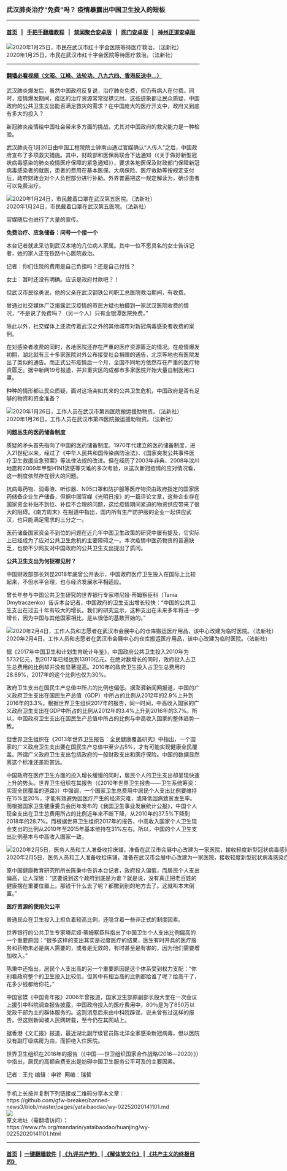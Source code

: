 ### 武汉肺炎治疗“免费”吗？ 疫情暴露出中国卫生投入的短板
------------------------

#### [首页](https://github.com/gfw-breaker/banned-news3/blob/master/README.md) &nbsp;&nbsp;|&nbsp;&nbsp; [手把手翻墙教程](https://github.com/gfw-breaker/guides/wiki) &nbsp;&nbsp;|&nbsp;&nbsp; [禁闻聚合安卓版](https://github.com/gfw-breaker/bn-android) &nbsp;&nbsp;|&nbsp;&nbsp; [网门安卓版](https://github.com/oGate2/oGate) &nbsp;&nbsp;|&nbsp;&nbsp; [神州正道安卓版](https://github.com/SzzdOgate/update) 



<div id="headerimg">
 <img alt="2020年1月25日，市民在武汉市红十字会医院等待医疗救治。（法新社）
" src="https://www.rfa.org/mandarin/yataibaodao/huanjing/wy-02252020141101.html/000_1OC5UX.jpg/@@images/56340552-a7bc-4840-9426-bc601ef058f9.jpeg" title="2020年1月25日，市民在武汉市红十字会医院等待医疗救治。（法新社）
"/>
 <div id="headerimgcontents">
  <div id="headerimgcaption">
   <span>
    2020年1月25日，市民在武汉市红十字会医院等待医疗救治。（法新社）
   </span>
   <!-- zoomattribute -->
  </div>
  <!-- headerimgcaption -->
 </div>
 <!-- headerimagecontents -->
</div>

<hr/>


#### [翻墙必看视频（文昭、江峰、法轮功、八九六四、香港反送中...）](https://github.com/gfw-breaker/banned-news3/blob/master/pages/link3.md)

<div id="storytext">
 <div>
  <div class="slot_header">
  </div>
 </div>
 <p>
 </p>
 <p>
  武汉肺炎爆发后，虽然中国政府反复说，治疗肺炎免费，但仍有病人在付费。同时，疫情爆发期间，疫区的治疗资源常常捉襟见肘。这些迹象都让民众质疑，中国政府的公共卫生支出能否满足救灾的需求？在中国庞大的医疗开支中，政府又到底有多大的投入？
 </p>
 <p>
  新冠肺炎疫情给中国社会带来多方面的挑战，尤其对中国政府的救灾能力是一种检验。
 </p>
 <p>
 </p>
 <p>
 </p>
 <p>
  武汉肺炎在1月20日由中国工程院院士钟南山通过官媒确认“人传人”之后，中国政府宣布了多项救灾措施。其中，财政部和医保局联合下达通知（《关于做好新型冠状病毒感染的肺炎疫情医疗保障的紧急通知》），要求各地医保及财政部门保障新冠病毒感染者的就医，患者的费用在基本医保、大病保险、医疗救助等按规定支付后，政府财政会对个人负担部分进行补助。外界普遍把这一规定解读为，确诊患者可以免费治疗。
 </p>
 <p>
 </p>
 <p>
  <div class="image-inline captioned" style="width:1500px;">
   <div style="width:1500px;">
    <img alt="2020年1月24日，市民戴着口罩在武汉第五医院。（法新社）" src="https://www.rfa.org/mandarin/yataibaodao/huanjing/wy-02252020141101.html/000_1O98NQ.jpg" title="2020年1月24日，市民戴着口罩在武汉第五医院。（法新社）"/>
   </div>
   <div class="image-caption">
    <span style="width:1500px;">
     2020年1月24日，市民戴着口罩在武汉第五医院。（法新社）
    </span>
    <span class="copyright">
    </span>
   </div>
  </div>
 </p>
 <p>
  官媒随后也进行了大量的宣传。
 </p>
 <p>
  <b>
   免费治疗、应急储备：问号一个接一个
  </b>
  <b>
  </b>
 </p>
 <p>
  本台记者就此采访到武汉本地的几位病人家属。其中一位不愿具名的女士告诉记者，她的家人正在铁路中心医院救治。
 </p>
 <p>
  记者：你们住院的费用是自己负担吗？还是自己付钱？
 </p>
 <p>
  女士：暂时还没有明确。应该是政府付款吧？！
 </p>
 <p>
  但武汉市民徐勇说，他的父亲在武汉钢铁公司职工总医院救治期间，有收费。
 </p>
 <p>
  曾通过社交媒体广泛揭露武汉疫情的市民方斌也拍摄到一家武汉医院收费的情况，“不是说了免费吗？（另一个人）只有金银潭医院免费。”
 </p>
 <p>
  除此以外，社交媒体上还流传着武汉之外的其他城市对新冠病毒感染者收费的案例。
 </p>
 <p>
  在对感染者收费的同时，各地医院还存在严重的医疗资源匮乏的情况。在疫情爆发初期，湖北就有三十多家医院对外公布接受社会捐赠的通告，北京等地也有医院发出了类似的通告。而正式公布疫情后一个月，全国不同地方依然存在严重的医疗物资匮乏。据中新网19号报道，并非重灾区的成都市多家医院开始大量自制医用口罩。
 </p>
 <p>
  种种的情形都让民众质疑，面对这场突如其来的公共卫生危机，中国政府是否有足够的物资和资金准备？
 </p>
 <p>
 </p>
 <p>
  <div class="image-inline captioned" style="width:1500px;">
   <div style="width:1500px;">
    <img alt="2020年1月26日，工作人员在武汉市第四医院搬运援助物资。（法新社）" src="https://www.rfa.org/mandarin/yataibaodao/huanjing/wy-02252020141101.html/000_1OF5ND.jpg" title="2020年1月26日，工作人员在武汉市第四医院搬运援助物资。（法新社）"/>
   </div>
   <div class="image-caption">
    <span style="width:1500px;">
     2020年1月26日，工作人员在武汉市第四医院搬运援助物资。（法新社）
    </span>
    <span class="copyright">
    </span>
   </div>
  </div>
 </p>
 <p>
  <b>
   问题丛生的医药储备制度
  </b>
 </p>
 <p>
  质疑的矛头首先指向了中国的医药储备制度。1970年代建立的医药储备制度，进入21世纪以来，经过了《中华人民共和国传染病防治法》、《国家突发公共事件医疗卫生救援应急预案》等法律法规的改进。但在经历了2003年非典、2008年汶川地震和2009年甲型H1N1流感等灾难的多次考验，从这次新冠疫情的应对情况看，这一制度依然存在很大的问题。
 </p>
 <p>
  抗病毒药物、消毒液、听诊器、N95口罩和防护服等医疗物资由政府指定的国家医药储备企业生产储备，但据中国官媒《光明日报》的一篇评论文章，这些企业存在国家资金补贴不到位、补偿不合理的问题，这给疫情期间紧迫的物资供应带来了很大的阻碍。《南方周末》在报道中指出，国内所有生产防护服的企业一起供应武汉，也只能满足需求的三分之一。
 </p>
 <p>
  医药储备国家资金不到位的问题在近几年中国卫生政策的研究中屡有提及，它实际上已经成为了应对公共卫生危机的主要障碍之一。本次疫情中医药物资的普遍缺乏，也使不少网友对中国政府的公共卫生支出提出了质问。
 </p>
 <p>
  <b>
   公共卫生支出为何捉襟见肘？
  </b>
 </p>
 <p>
  中国财政部部长刘昆2018年底曾公开表示，中国政府医疗卫生投入在国际上比较起来，不但水平合理，也与经济发展水平相适应。
 </p>
 <p>
  曾长年参与中国公共卫生研究的世界银行专家塔尼娅·蒂姆察臣科（Tania Dmytraczenko）告诉本台记者，中国政府的卫生支出增长较快：“中国的公共卫生支出在过去十年有较大的增长。我们的研究显示，这种支出在未来多年将进一步增长，因为中国与其他国家相比，是从很低的基数开始的。”
 </p>
 <p>
 </p>
 <p>
  <div class="image-inline captioned" style="width:1500px;">
   <div style="width:1500px;">
    <img alt="2020年2月4日，工作人员和志愿者在武汉市会展中心的仓库搬运医疗用品，该中心改建为临时医院。（法新社）" src="https://www.rfa.org/mandarin/yataibaodao/huanjing/wy-02252020141101.html/000_1OP73E.jpg" title="2020年2月4日，工作人员和志愿者在武汉市会展中心的仓库搬运医疗用品，该中心改建为临时医院。（法新社）"/>
   </div>
   <div class="image-caption">
    <span style="width:1500px;">
     2020年2月4日，工作人员和志愿者在武汉市会展中心的仓库搬运医疗用品，该中心改建为临时医院。（法新社）
    </span>
    <span class="copyright">
    </span>
   </div>
  </div>
 </p>
 <p>
  据《2017年中国卫生和计划生育统计年鉴》，中国政府公共卫生投入2010年为5732亿元，到2017年已经达到13910亿元。在绝对数增长的同时，政府投入占卫生总费用的比例却并没有显著提高。2010年的政府卫生投入占卫生总费用的28.69%，2017年的这个比例也仅为30%。
 </p>
 <p>
  政府卫生支出在国民生产总值中所占的比例也偏低。据澎湃新闻网报道，中国的广义政府卫生支出在国民生产总值（GDP）中所占的比例从2012年的2.9%上升到2016年的3.3%。根据世界卫生组织2017年的报告，同一时间，中高收入国家的广义政府卫生支出在GDP中所占的比例从2012年的3.4%上升到2016年的3.7%。所以，中国政府卫生支出在国民生产总值中所占的比例与中高收入国家的整体趋势一致。
 </p>
 <p>
  但世界卫生组织在《2013年世界卫生报告：全民健康覆盖研究》中指出，一个国家的广义政府卫生支出要在国民生产总值中至少占5%，才有可能实现健康全民覆盖。所谓广义政府卫生支出包括政府的一般财政支出和医疗保险。中国的数据显然离这个标准还差距甚远。
 </p>
 <p>
  中国政府在医疗卫生方面的投入增长缓慢的同时，居民个人的卫生支出却呈现快速上升的势头。世界卫生组织在其报告（《2010年世界卫生报告——卫生系统筹资：实现全民覆盖的道路》）中强调，一个国家卫生总费用中居民个人支出比例要维持在15%至20%，才能有效避免因医疗产生的经济灾难，或降低因病致贫发生率。而根据国家卫生健康委员会历年发布的《我国卫生事业发展统计公报》，中国个人现金支出在卫生总费用所占的比例近年来不断下降，从2010年的37.5%下降到2018年的28.7%。而根据世界卫生组织2017年的报告，中高收入国家个人卫生现金支出的比例从2010年至2015年基本维持在31%左右。所以，中国的个人卫生支出比例基本与中高收入国家一致。
 </p>
 <p>
 </p>
 <p>
  <div class="image-inline captioned" style="width:1500px;">
   <div style="width:1500px;">
    <img alt="2020年2月5日，医务人员和工人准备收拾床铺，准备在武汉市会展中心改建为一家医院，接收轻度新型冠状病毒感染症状的患者。（法新社）" src="https://www.rfa.org/mandarin/yataibaodao/huanjing/wy-02252020141101.html/000_1OQ7HC.jpg" title="2020年2月5日，医务人员和工人准备收拾床铺，准备在武汉市会展中心改建为一家医院，接收轻度新型冠状病毒感染症状的患者。（法新社）"/>
   </div>
   <div class="image-caption">
    <span style="width:1500px;">
     2020年2月5日，医务人员和工人准备收拾床铺，准备在武汉市会展中心改建为一家医院，接收轻度新型冠状病毒感染症状的患者。（法新社）
    </span>
    <span class="copyright">
    </span>
   </div>
  </div>
 </p>
 <p>
  原中国健康教育研究所所长陈秉中告诉本台记者，政府投入偏低，而居民个人支出偏高，让人深思：“这要说到这个政府到底是为谁？就是说，没有真正把老百姓的健康摆在重要位置上。那钱干什么去了呢？都撒到别的地方去了。这就叫本末倒置。”
 </p>
 <p>
  <b>
   医疗资源的使用欠公平
  </b>
 </p>
 <p>
  普通民众在卫生投入上担负着较高比例，还隐含着一些非正式的制度因素。
 </p>
 <p>
  世界银行的公共卫生专家塔尼娅·蒂姆察臣科指出了中国卫生个人支出比例偏高的一个重要原因：“很多这样的支出其实是过度医疗的结果，医生有时开具的医疗服务和药物未必是病人需要的，或者是无效的，有时甚至是有害的，因为他们需要增加收入。”
 </p>
 <p>
  陈秉中还指出，居民个人支出高的另一个重要原因是这个体系受到权力支配：“你别看政府整个的卫生投入比较低，但其中有相当高的比例都给谁了呢？给高干了，花多少钱都给你花。”
 </p>
 <p>
  中国官媒《中国青年报》2006年曾报道，国家卫生部原副部长殷大奎在一次会议上援引中科院调查报告披露，中国政府投入的医疗费用中，80％是为了850万以党政干部为主的群体服务的。这则消息后来由中科院辟谣，说未曾有过这样的报告。但这则新闻被人民网转载，至今仍在其网站上。
 </p>
 <p>
  据香港《文汇报》报道，最近湖北副厅级官员陈北洋全家感染新冠病毒，但以医院没有副厅级病房为由，而拒绝入住医院。
 </p>
 <p>
  世界卫生组织在2016年的报告（《中国-—世卫组织国家合作战略(2016―2020）》）中指出，居民的高额自费支出是妨碍中国卫生服务公平可及的主要因素。
 </p>
 <p>
 </p>
 <p>
  记者：王允 编辑：申铧  网编：瑞哲
 </p>
</div>

<hr/>
手机上长按并复制下列链接或二维码分享本文章：<br/>
https://github.com/gfw-breaker/banned-news3/blob/master/pages/yataibaodao/wy-02252020141101.md <br/>
<a href='https://github.com/gfw-breaker/banned-news3/blob/master/pages/yataibaodao/wy-02252020141101.md'><img src='https://github.com/gfw-breaker/banned-news3/blob/master/pages/yataibaodao/wy-02252020141101.md.png'/></a> <br/>
原文地址（需翻墙访问）：https://www.rfa.org/mandarin/yataibaodao/huanjing/wy-02252020141101.html


------------------------
#### [首页](https://github.com/gfw-breaker/banned-news3/blob/master/README.md) &nbsp;|&nbsp; [一键翻墙软件](https://github.com/gfw-breaker/nogfw/blob/master/README.md) &nbsp;| [《九评共产党》](https://github.com/gfw-breaker/9ping.md/blob/master/README.md#九评之一评共产党是什么) | [《解体党文化》](https://github.com/gfw-breaker/jtdwh.md/blob/master/README.md) | [《共产主义的终极目的》](https://github.com/gfw-breaker/gczydzjmd.md/blob/master/README.md)


<img src='http://gfw-breaker.win/banned-news3/pages/yataibaodao/wy-02252020141101.md' width='0px' height='0px'/>